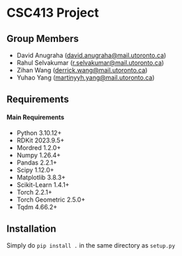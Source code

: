 # CSC413 Project

## Group Members

- David Anugraha (david.anugraha@mail.utoronto.ca)
- Rahul Selvakumar (r.selvakumar@mail.utoronto.ca)
- Zihan Wang (derrick.wang@mail.utoronto.ca)
- Yuhao Yang (martinyyh.yang@mail.utoronto.ca)

## Requirements

#### Main Requirements
- Python 3.10.12+
- RDKit 2023.9.5+
- Mordred 1.2.0+
- Numpy 1.26.4+
- Pandas 2.2.1+
- Scipy 1.12.0+
- Matplotlib 3.8.3+
- Scikit-Learn 1.4.1+
- Torch 2.2.1+
- Torch Geometric 2.5.0+
- Tqdm 4.66.2+

## Installation

Simply do `pip install .` in the same directory as `setup.py`
